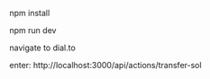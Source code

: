 npm install

npm run dev

navigate to dial.to

enter: http://localhost:3000/api/actions/transfer-sol
